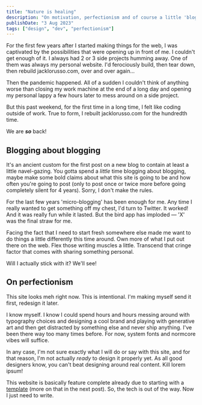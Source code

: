 ```yaml
---
title: "Nature is healing"
description: "On motivation, perfectionism and of course a little 'blogging about blogging' — it's a first post, after all."
publishDate: "3 Aug 2023"
tags: ["design", "dev", "perfectionism"]
---
```


For the first few years after I started making things for the web, I was captivated by the possibilities that were opening up in front of me. I couldn't get enough of it. I always had 2 or 3 side projects humming away. One of them was always my personal website. I'd ferociously build, then tear down, then rebuild jacklorusso.com, over and over again...

Then the pandemic happened. All of a sudden I couldn't think of anything worse than closing my work machine at the end of a long day and opening my personal lappy a few hours later to mess around on a side project.

But this past weekend, for the first time in a long time, I felt like coding outside of work. True to form, I rebuilt jacklorusso.com for the hundredth time.

We are _**so**_ back!

## Blogging about blogging

It's an ancient custom for the first post on a new blog to contain at least a little navel-gazing. You gotta spend a _little_ time blogging about blogging, maybe make some bold claims about what this site is going to be and how often you're going to post (only to post once or twice more before going completely silent for 4 years). Sorry, I don't make the rules.

For the last few years 'micro-blogging' has been enough for me. Any time I really wanted to get something off my chest, I'd turn to Twitter. It worked! And it was really fun while it lasted. But the bird app has imploded — 'X' was the final straw for me.

Facing the fact that I need to start fresh somewhere else made me want to do things a little differently this time around. Own more of what I put out there on the web. Flex those writing muscles a little. Transcend that cringe factor that comes with sharing something personal.

Will I actually stick with it? We'll see!

## On perfectionism

This site looks meh right now. This is intentional. I'm making myself send it first, redesign it later.

I know myself. I know I could spend hours and hours messing around with typography choices and designing a cool brand and playing with generative art and then get distracted by something else and never ship anything. I've been there way too many times before. For now, system fonts and normcore vibes will suffice.

In any case, I'm not sure exactly what I will do or say with this site, and for that reason, I'm not actually _ready_ to design it properly yet. As all good designers know, you can't beat designing around real content. Kill lorem ipsum!

This website is basically feature complete already due to starting with a [template](https://github.com/chrismwilliams/astro-theme-cactus) (more on that in the next post). So, the tech is out of the way. Now I just need to write.
